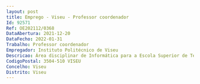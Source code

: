 ```yaml
--- 
layout: post
title: Emprego - Viseu - Professor coordenador
Id: 92571
Ref: OE202112/0368
DataAbertura: 2021-12-20
DataFecho: 2022-01-31
Trabalho: Professor coordenador
Empregador: Instituto Politécnico de Viseu
Descricao: Área disciplinar de Informática para a Escola Superior de Tecnologia e Gestão de Viseu e para a Escola Superior de Tecnologia e Gestão de Lamego. Ao professor coordenador competem as funções constantes no artigo 2.º A e artigo 3.º n.º 5 do ECPDESP.
CodigoPostal: 3504-510 VISEU
Concelho: Viseu
Distrito: Viseu
--- 
```

